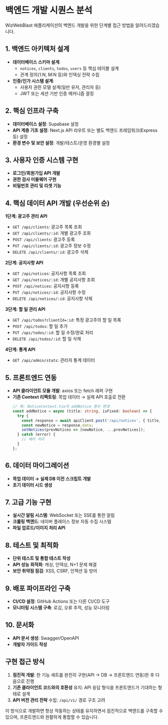 # 백엔드 개발 시퀀스 분석

WizWebBlast 애플리케이션의 백엔드 개발을 위한 단계별 접근 방법을 알려드리겠습니다.

## 1. 백엔드 아키텍처 설계
- **데이터베이스 스키마 설계**: 
  - `notices`, `clients`, `todos`, `users` 등 핵심 테이블 설계
  - 관계 정의(1:N, M:N 등)와 인덱싱 전략 수립
- **인증/인가 시스템 설계**: 
  - 사용자 권한 모델 설계(일반 유저, 관리자 등)
  - JWT 또는 세션 기반 인증 메커니즘 결정

## 2. 핵심 인프라 구축
- **데이터베이스 설정**: Supabase 설정
- **API 계층 기초 설정**: Next.js API 라우트 또는 별도 백엔드 프레임워크(Express 등) 설정
- **환경 변수 및 보안 설정**: 개발/테스트/운영 환경별 설정

## 3. 사용자 인증 시스템 구현
- **로그인/회원가입 API 개발**
- **권한 검사 미들웨어 구현**
- **비밀번호 관리 및 리셋 기능**

## 4. 핵심 데이터 API 개발 (우선순위 순)
**1단계: 광고주 관리 API**
   - `GET /api/clients`: 광고주 목록 조회
   - `GET /api/clients/:id`: 개별 광고주 조회
   - `POST /api/clients`: 광고주 등록
   - `PUT /api/clients/:id`: 광고주 정보 수정
   - `DELETE /api/clients/:id`: 광고주 삭제

**2단계: 공지사항 API**
   - `GET /api/notices`: 공지사항 목록 조회
   - `GET /api/notices/:id`: 개별 공지사항 조회
   - `POST /api/notices`: 공지사항 등록
   - `PUT /api/notices/:id`: 공지사항 수정
   - `DELETE /api/notices/:id`: 공지사항 삭제

**3단계: 할 일 관리 API**
   - `GET /api/todos?clientId=:id`: 특정 광고주의 할 일 목록
   - `POST /api/todos`: 할 일 추가
   - `PUT /api/todos/:id`: 할 일 수정/완료 처리
   - `DELETE /api/todos/:id`: 할 일 삭제

**4단계: 통계 API**
   - `GET /api/admin/stats`: 관리자 통계 데이터

## 5. 프론트엔드 연동
- **API 클라이언트 모듈 개발**: axios 또는 fetch 래퍼 구현
- **기존 Context 리팩토링**: 목업 데이터 → 실제 API 호출로 전환
  ```typescript
  // 예: NoticeContext.tsx의 addNotice 함수 변경
  const addNotice = async (title: string, isFixed: boolean) => {
    try {
      const response = await apiClient.post('/api/notices', { title, isFixed });
      const newNotice = response.data;
      setNotices(prevNotices => [newNotice, ...prevNotices]);
    } catch (error) {
      // 에러 처리
    }
  };
  ```

## 6. 데이터 마이그레이션
- **목업 데이터 → 실제 DB 이전 스크립트 개발**
- **초기 데이터 시드 생성**

## 7. 고급 기능 구현
- **실시간 알림 시스템**: WebSocket 또는 SSE를 통한 알림
- **크롤링 백엔드**: 네이버 플레이스 정보 자동 수집 시스템
- **파일 업로드/이미지 처리 API**

## 8. 테스트 및 최적화
- **단위 테스트 및 통합 테스트 작성**
- **API 성능 최적화**: 캐싱, 인덱싱, N+1 문제 해결
- **보안 취약점 점검**: XSS, CSRF, 인젝션 등 방어

## 9. 배포 파이프라인 구축
- **CI/CD 설정**: GitHub Actions 또는 다른 CI/CD 도구
- **모니터링 시스템 구축**: 로깅, 오류 추적, 성능 모니터링

## 10. 문서화
- **API 문서 생성**: Swagger/OpenAPI
- **개발자 가이드 작성**

## 구현 접근 방식
1. **점진적 개발**: 한 기능 세트를 완전히 구현(API → DB → 프론트엔드 연동)한 후 다음으로 진행
2. **기존 클라이언트 코드와의 호환성** 유지: API 응답 형식을 프론트엔드가 기대하는 형태로 설계
3. **API 버전 관리 전략** 수립: `/api/v1/` 경로 구조 고려

이 방식으로 개발하면 항상 작동하는 상태를 유지하면서 점진적으로 백엔드를 구축할 수 있으며, 프론트엔드와 원활하게 통합할 수 있습니다.

